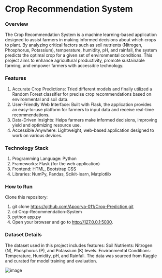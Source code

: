 <h1>Crop Recommendation System</h1>

<h3>Overview</h3>


The Crop Recommendation System is a machine learning-based application designed to assist farmers in making informed decisions about which crops to plant. By analyzing critical factors such as soil nutrients (Nitrogen, Phosphorus, Potassium), temperature, humidity, pH, and rainfall, the system predicts the optimal crop for a given set of environmental conditions. This project aims to enhance agricultural productivity, promote sustainable farming, and empower farmers with accessible technology.

<h3>Features</h3>


1. Accurate Crop Predictions: Tried different models and finally utilized a Random Forest classifier for precise crop recommendations based on environmental and soil data.
2. User-Friendly Web Interface: Built with Flask, the application provides an easy-to-use platform for farmers to input data and receive real-time recommendations.
3. Data-Driven Insights: Helps farmers make informed decisions, improving yield and optimizing resource use.
4. Accessible Anywhere: Lightweight, web-based application designed to work on various devices.

<h3>Technology Stack</h3>

1. Programming Language: Python
2. Frameworks: Flask (for the web application)
3. Frontend: HTML, Bootstrap CSS
4. Libraries: NumPy, Pandas, Scikit-learn, Matplotlib 

<h3>How to Run</h3>


Clone this repository:
1. git clone https://github.com/Apoorva-011/Crop-Prediction.git
2. cd Crop-Recommendation-System
3. python app.py
4. Open your browser and go to http://127.0.0.1:5000.

<h3>Dataset Details</h3>


The dataset used in this project includes features:
Soil Nutrients: Nitrogen (N), Phosphorus (P), and Potassium (K) levels.
Environmental Conditions: Temperature, Humidity, pH, and Rainfall.
The data was sourced from Kaggle and curated for model training and evaluation.

![image](https://github.com/user-attachments/assets/efdc5974-d2ec-4d2c-8f0b-8a61835ff280)

